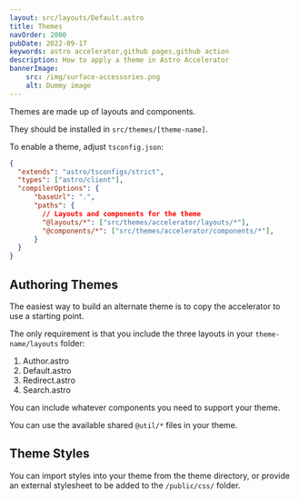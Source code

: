 ```yaml
---
layout: src/layouts/Default.astro
title: Themes
navOrder: 2000
pubDate: 2022-09-17
keywords: astro accelerator,github pages,github action
description: How to apply a theme in Astro Accelerator
bannerImage:
    src: /img/surface-accessories.png
    alt: Dummy image
---
```


Themes are made up of layouts and components.

They should be installed in `src/themes/[theme-name]`.

To enable a theme, adjust `tsconfig.json`:

```json
{
  "extends": "astro/tsconfigs/strict",
  "types": ["astro/client"],
  "compilerOptions": {
      "baseUrl": ".",
      "paths": {
        // Layouts and components for the theme
        "@layouts/*": ["src/themes/accelerator/layouts/*"],
        "@components/*": ["src/themes/accelerator/components/*"],
      }
  }
}
```

## Authoring Themes

The easiest way to build an alternate theme is to copy the accelerator to use a starting point.

The only requirement is that you include the three layouts in your `theme-name/layouts` folder:

1. Author.astro
2. Default.astro
3. Redirect.astro
4. Search.astro

You can include whatever components you need to support your theme.

You can use the available shared `@util/*` files in your theme.

## Theme Styles

You can import styles into your theme from the theme directory, or provide an external stylesheet to be added to the `/public/css/` folder.